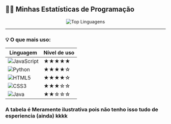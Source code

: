 ## 👨‍💻 Minhas Estatísticas de Programação

<div align="center">

![Top Linguagens](https://github-readme-stats.vercel.app/api/top-langs/?username=AuridineiLima&layout=compact&langs_count=6&theme=radical)

</div>

---

### 💡 O que mais uso:

| Linguagem | Nível de uso |
|-----------|---------------|
| ![JavaScript](https://img.shields.io/badge/-JavaScript-F7DF1E?logo=javascript&logoColor=black&style=flat) | ★★★★★ |
| ![Python](https://img.shields.io/badge/-Python-3776AB?logo=python&logoColor=white&style=flat) | ★★★★☆ |
| ![HTML5](https://img.shields.io/badge/-HTML5-E34F26?logo=html5&logoColor=white&style=flat) | ★★★★☆ |
| ![CSS3](https://img.shields.io/badge/-CSS3-1572B6?logo=css3&logoColor=white&style=flat) | ★★★☆☆ |
| ![Java](https://img.shields.io/badge/-Java-007396?logo=java&logoColor=white&style=flat) | ★★☆☆☆ |

### A tabela é Meramente ilustrativa pois não tenho isso tudo de esperiencia (ainda) kkkk
